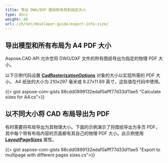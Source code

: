 ```yaml
---
title: 导出 DWG/DXF 图纸和布局到指定大小
type: docs
weight: 40
url: /zh/net/developer-guide/export-into-size/
---
```


## **导出模型和所有布局为 A4 PDF 大小**

Aspose.CAD API 允许您将 DWG/DXF 文件的所有图纸导出为指定的物理 PDF 大小。

以下示例代码设置 [**CadRasterizationOptions**](https://reference.aspose.com/cad/net/aspose.cad.imageoptions/cadrasterizationoptions/) 对象的大小以实现所需的 PDF 大小。
A4 纸张的大小为 210x297 毫米或 8.27x11.69 英寸，这些值在代码中使用。

{{< gist aspose-com-gists 88cdd0899132edaf0afff77d33d11ae5 "Calculate sizes for A4.cs">}}

## **以不同大小将 CAD 布局导出为 PDF**

有时需要将布局导出为其物理大小。下面的示例演示了将图纸导出为多页 PDF，其中每个带有布局内容的页面都有其自己的物理 PDF 大小。此示例使用 [**LayoutPageSizes**](https://reference.aspose.com/cad/net/aspose.cad.imageoptions/vectorrasterizationoptions/layoutpagesizes/) 属性。

{{< gist aspose-com-gists 88cdd0899132edaf0afff77d33d11ae5 "Export to multipage with different pages sizes.cs">}}
